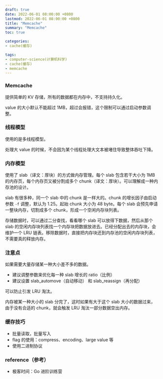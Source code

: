 ```yaml
---
draft: true
date: 2022-06-01 08:00:00 +0800
lastmod: 2022-06-01 08:00:00 +0800
title: "Memcache"
summary: "Memcache"
toc: true

categories:
- cache(缓存)

tags:
- computer-science(计算机科学)
- cache(缓存)
- memcache
---
```


### Memcache

提供简单的 KV 存储，所有的数据都在内存中，不支持持久化。

value 的大小默认不能超过 1MB，超过会报错，这个限制可以通过启动参数调整。

### 线程模型

使用的是多线程模型。

处理大 value 的时候，不会因为某个线程处理大文本被堵住导致整体吞吐下降。

### 内存模型

使用了 slab（译文：厚块）的方式做内存管理。每个 slab 包含若干大小为 1MB 的内存页，每个内存页又被分割成多个 chunk（译文：厚块）。可以理解成一种内存池的设计。

slab 有很多种，同一个 slab 中的 chunk 是一样大的。chunk 的增长因子由启动参数 `-f` 调整，默认为 1.25。起始 chunk 大小为 48 byte。每个 slab 会预先申请一整块内存，切割成多个 chunk，形成一个空闲内存块列表。

存储数据时，可以通过二分查找，看看哪个 slab 可以放得下数据，然后从那个 slab 的空闲内存块列表找一个内存块把数据放进去。已经分配出去的内存块，会维护一个 LRU 链表。移除数据时，直接把内存块还到内存池的空闲内存块列表，不需要真的释放内存。

### 注意点

如果需要大量存储某一种大小差不多的数据。

- 建议调整参数来优化每一种 slab 增长的 ratio（比例）
- 建议设置 slab_automove（自动移动） 和 slab_reassign（再分配）

可以防止引发 LRU 淘汰。

内存被某一种大小的 slab 分完了，这时如果有大于这个 slab 大小的数据过来，由于没有合适的 chunk，就会触发 LRU 淘汰一部分数据空出内存。

### 缓存技巧

- 批量读取，批量写入
- flag 的使用：compress、encoding、large value 等
- 使用二进制协议

### reference（参考）

- 极客时间：Go 进阶训练营
